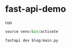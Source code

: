 # fast-api-demo

run
```python
source venv/bin/activate
```

```python 
fastapi dev blog/main.py
```